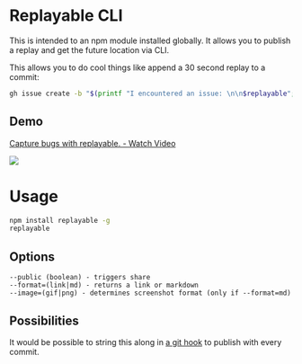 # Replayable CLI

This is intended to an npm module installed globally. It allows you to publish a replay and get the future location via CLI.

This allows you to do cool things like append a 30 second replay to a commit:

```sh
gh issue create -b "$(printf "I encountered an issue: \n\n$replayable"; replayable --public --format=md --image=gif)"
```

## Demo
<a href="https://www.loom.com/share/ea9c2831013a4b5eb996bd47f8178f4e">
  <p>Capture bugs with replayable. - Watch Video</p>
  <img style="max-width:300px;" src="https://cdn.loom.com/sessions/thumbnails/ea9c2831013a4b5eb996bd47f8178f4e-with-play.gif">
</a>

# Usage

```sh
npm install replayable -g
replayable
```

## Options

```
--public (boolean) - triggers share
--format=(link|md) - returns a link or markdown
--image=(gif|png) - determines screenshot format (only if --format=md)
```

## Possibilities

It would be possible to string this along in [a git hook](https://git-scm.com/book/en/v2/Customizing-Git-Git-Hooks) to publish with every commit.
